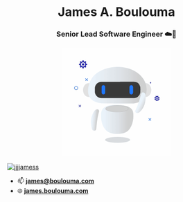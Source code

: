 <h1 align="center">James A. Boulouma</h1>
<h3 align="center">Senior Lead Software Engineer ☁️🤖</h3>
<p align= "center"><img src="https://github.com/amboulouma/amboulouma/blob/master/animation.gif" width="250" height="250"></p>

<p align="left"> <a href="https://twitter.com/james_amb77" target="blank"><img src="https://img.shields.io/twitter/follow/amboulouma?logo=twitter&style=for-the-badge" alt="jjjjamess" /></a> </p>

- 📫 **james@boulouma.com**
- 🌐 **[james.boulouma.com](https://amine.boulouma.com)**

